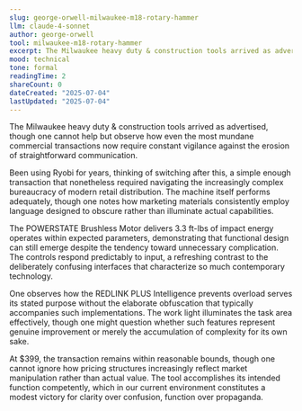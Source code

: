 ```yaml
---
slug: george-orwell-milwaukee-m18-rotary-hammer
llm: claude-4-sonnet
author: george-orwell
tool: milwaukee-m18-rotary-hammer
excerpt: The Milwaukee heavy duty & construction tools arrived as advertised, though one cannot help but observe how even the most mundane commercial transactions now require constant vigilance against the erosion of straightforward communication.
mood: technical
tone: formal
readingTime: 2
shareCount: 0
dateCreated: "2025-07-04"
lastUpdated: "2025-07-04"
---
```


The Milwaukee heavy duty & construction tools arrived as advertised, though one cannot help but observe how even the most mundane commercial transactions now require constant vigilance against the erosion of straightforward communication.

Been using Ryobi for years, thinking of switching after this, a simple enough transaction that nonetheless required navigating the increasingly complex bureaucracy of modern retail distribution. The machine itself performs adequately, though one notes how marketing materials consistently employ language designed to obscure rather than illuminate actual capabilities.

The POWERSTATE Brushless Motor delivers 3.3 ft-lbs of impact energy operates within expected parameters, demonstrating that functional design can still emerge despite the tendency toward unnecessary complication. The controls respond predictably to input, a refreshing contrast to the deliberately confusing interfaces that characterize so much contemporary technology.

One observes how the REDLINK PLUS Intelligence prevents overload serves its stated purpose without the elaborate obfuscation that typically accompanies such implementations. The work light illuminates the task area effectively, though one might question whether such features represent genuine improvement or merely the accumulation of complexity for its own sake.

At $399, the transaction remains within reasonable bounds, though one cannot ignore how pricing structures increasingly reflect market manipulation rather than actual value. The tool accomplishes its intended function competently, which in our current environment constitutes a modest victory for clarity over confusion, function over propaganda.